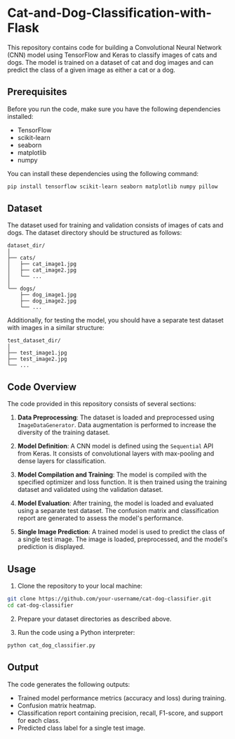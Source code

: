 # Cat-and-Dog-Classification-with-Flask
This repository contains code for building a Convolutional Neural Network (CNN) model using TensorFlow and Keras to classify images of cats and dogs. The model is trained on a dataset of cat and dog images and can predict the class of a given image as either a cat or a dog.

## Prerequisites

Before you run the code, make sure you have the following dependencies installed:

- TensorFlow
- scikit-learn
- seaborn
- matplotlib
- numpy

You can install these dependencies using the following command:

```bash
pip install tensorflow scikit-learn seaborn matplotlib numpy pillow
```

## Dataset

The dataset used for training and validation consists of images of cats and dogs. The dataset directory should be structured as follows:

```
dataset_dir/
│
├── cats/
│   ├── cat_image1.jpg
│   ├── cat_image2.jpg
│   └── ...
│
└── dogs/
    ├── dog_image1.jpg
    ├── dog_image2.jpg
    └── ...
```

Additionally, for testing the model, you should have a separate test dataset with images in a similar structure:

```
test_dataset_dir/
│
├── test_image1.jpg
├── test_image2.jpg
└── ...
```

## Code Overview

The code provided in this repository consists of several sections:

1. **Data Preprocessing**: The dataset is loaded and preprocessed using `ImageDataGenerator`. Data augmentation is performed to increase the diversity of the training dataset.

2. **Model Definition**: A CNN model is defined using the `Sequential` API from Keras. It consists of convolutional layers with max-pooling and dense layers for classification.

3. **Model Compilation and Training**: The model is compiled with the specified optimizer and loss function. It is then trained using the training dataset and validated using the validation dataset.

4. **Model Evaluation**: After training, the model is loaded and evaluated using a separate test dataset. The confusion matrix and classification report are generated to assess the model's performance.

5. **Single Image Prediction**: A trained model is used to predict the class of a single test image. The image is loaded, preprocessed, and the model's prediction is displayed.

## Usage

1. Clone the repository to your local machine:

```bash
git clone https://github.com/your-username/cat-dog-classifier.git
cd cat-dog-classifier
```

2. Prepare your dataset directories as described above.

3. Run the code using a Python interpreter:

```bash
python cat_dog_classifier.py
```

## Output

The code generates the following outputs:

- Trained model performance metrics (accuracy and loss) during training.
- Confusion matrix heatmap.
- Classification report containing precision, recall, F1-score, and support for each class.
- Predicted class label for a single test image.

